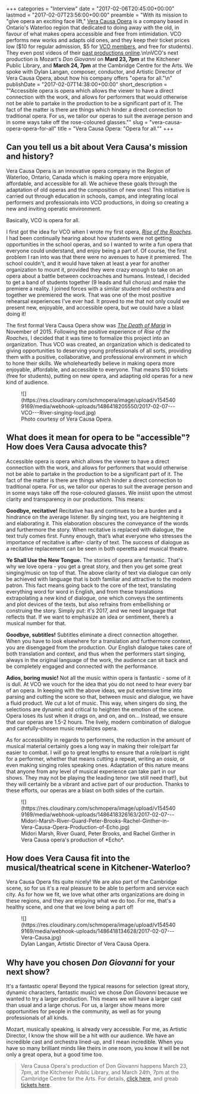 +++
categories = "Interview"
date = "2017-02-06T20:45:00+00:00"
lastmod = "2017-02-07T23:56:00+00:00"
preamble = "With its mission to \"give opera an exciting face lift,\" [Vera Causa Opera](/scene/companies/vera-causa-opera/) is a company based in Ontario's Waterloo region that dedicated to doing away with the old, in favour of what makes opera accessible and free from intimidation. VCO performs new works and adapts old ones, and they keep their ticket prices low ($10 for regular admission, $5 for [VCO members](http://www.vcopera.ca/membership), and free for students). They even post videos of their [past productions online](http://www.vcopera.ca/past-shows).\n\nVCO's next production is Mozart's *Don Giovanni* on **Mard 23, 7pm** at the Kitchener Public Library, and **March 24, 7pm** at the Cambridge Centre for the Arts. We spoke with Dylan Langan, composer, conductor, and Artistic Director of Vera Causa Opera, about how his company offers \"opera for all.\"\n"
publishDate = "2017-02-07T14:38:00+00:00"
short_description = "\"Accessible opera is opera which allows the viewer to have a direct connection with the work, and allows for performers that would otherwise not be able to partake in the production to be a significant part of it. The fact of the matter is there are things which hinder a direct connection to traditional opera. For us, we tailor our operas to suit the average person and in some ways take off the rose-coloured glasses.\""
slug = "vera-causa-opera-opera-for-all"
title = "Vera Causa Opera: &quot;Opera for all.&quot;"
+++

## Can you tell us a bit about Vera Causa's mission and history?

Vera Causa Opera is an innovative opera company in the Region of Waterloo, Ontario, Canada which is making opera more enjoyable, affordable, and accessible for all. We achieve these goals through the adaptation of old operas and the composition of new ones! This initiative is carried out through education in schools, camps, and integrating local performers and professionals into VCO productions, in doing so creating a new and inviting operatic environment. 

Basically, VCO is opera for all. 

I first got the idea for VCO when I wrote my first opera, [*Rise of the Roaches*](https://www.youtube.com/watch?v=rvUnLpWerpo). I had been continually hearing about how students were not getting opportunities in the school operas, and so I wanted to write a fun opera that everyone could understand, and enjoy being a part of. Of course, the first problem I ran into was that there were no avenues to have it premiered. The school couldn't, and it would have taken at least a year for another organization to mount it, provided they were crazy enough to take on an opera about a battle between cockroaches and humans. Instead, I decided to get a band of students together (9 leads and full chorus) and make the premiere a reality. I joined forces with a similar student-led orchestra and together we premiered the work. That was one of the most positive rehearsal experiences I’ve ever had. It proved to me that not only could we present new, enjoyable, and accessible opera, but we could have a blast doing it!

The first formal Vera Causa Opera show was [*The Death of Maria*](https://www.youtube.com/watch?v=sraWYTW3Lvc&feature=youtu.be) in November of 2015. Following the positive experience of *Rise of the Roaches*, I decided that it was time to formalize this project into an organization. Thus VCO was created, an organization which is dedicated to giving opportunities to deserving young professionals of all sorts, providing them with a positive, collaborative, and professional environment in which to hone their skills. We wholeheartedly believe in making opera more enjoyable, affordable, and accessible to everyone. That means $10 tickets (free for students), putting on new opera, and adapting old operas for a new kind of audience.

<figure data-type="image">
![](https://res.cloudinary.com/schmopera/image/upload/v1545409169/media/webhook-uploads/1486418205550/2017-02-07---VCO---River-singing-loud.jpg)<figcaption>Photo courtesy of Vera Causa Opera.</figcaption>
</figure>

## What does it mean for opera to be "accessible"? How does Vera Causa advocate this?

Accessible opera is opera which allows the viewer to have a direct connection with the work, and allows for performers that would otherwise not be able to partake in the production to be a significant part of it. The fact of the matter is there are things which hinder a direct connection to traditional opera. For us, we tailor our operas to suit the average person and in some ways take off the rose-coloured glasses. We insist upon the utmost clarity and transparency in our productions. This means:

**Goodbye, recitative!** Recitative has and continues to be a burden and a hindrance on the average listener. By singing text, you are heightening it and elaborating it. This elaboration obscures the conveyance of the words and furthermore the story. When recitative is replaced with dialogue, the text truly comes first. Funny enough, that’s what everyone who stresses the importance of recitative is after- clarity of text. The success of dialogue as a recitative replacement can be seen in both operetta and musical theatre.

**Ye Shall Use the New Tongue.** The stories of opera are fantastic. That's why we love opera - you get a great story, and then you get some great singing/music on top of that. The above clarity of text via dialogue can only be achieved with language that is both familiar and attractive to the modern patron. This fact means going back to the core of the text, translating everything word for word in English, and from these translations extrapolating a new kind of dialogue, one which conveys the sentiments and plot devices of the texts, but also refrains from embellishing or construing the story. Simply put: it's 2017, and we need language that reflects that. If we want to emphasize an idea or sentiment, there’s a musical number for that.

**Goodbye, subtitles!** Subtitles eliminate a direct connection altogether. When you have to look elsewhere for a translation and furthermore context, you are disengaged from the production. Our English dialogue takes care of both translation and context, and thus when the performers start singing, always in the original language of the work, the audience can sit back and be completely engaged and connected with the performance.

**Adios, boring music!** Not all the music within opera is fantastic - some of it is dull. At VCO we vouch for the idea that you do not need to hear every bar of an opera. In keeping with the above ideas, we put extensive time into parsing and cutting the score so that, between music and dialogue, we have a fluid product. We cut a lot of music. This way, when singers do sing, the selections are dynamic and critical to heighten the emotion of the scene. Opera loses its lust when it drags on, and on, and on... Instead, we ensure that our operas are 1.5-2 hours. The lively, modern combination of dialogue and carefully-chosen music revitalizes opera.

As for accessibility in regards to performers, the reduction in the amount of musical material certainly goes a long way in making their role/part far easier to combat. I will go to great lengths to ensure that a role/part is right for a performer, whether that means cutting a repeat, writing an *ossia*, or even making singing roles speaking ones. Adaptation of this nature means that anyone from any level of musical experience can take part in our shows. They may not be playing the leading tenor (we still need that!), but they will certainly be a vibrant and active part of our production. Thanks to these efforts, our operas are a blast on both sides of the curtain.

<figure data-type="image">![](https://res.cloudinary.com/schmopera/image/upload/v1545409169/media/webhook-uploads/1486418326163/2017-02-07---Midori-Marsh-River-Guard-Peter-Brooks-Rachel-Ginther-in-Vera-Causa-Opera-Production-of-Echo.jpg)
<figcaption>Midori Marsh, River Guard, Peter Brooks, and Rachel Ginther in Vera Causa opera's production of *Echo*.</figcaption>
</figure>

## How does Vera Causa fit into the musical/theatrical scene in Kitchener-Waterloo?

Vera Causa Opera fits quite nicely! We are also part of the Cambridge scene, so for us it's a real pleasure to be able to perform and service each city. As for how we fit, we love what other arts organizations are doing in these regions, and they are enjoying what we do too. For me, that's a healthy scene, and one that we love being a part of!


<figure data-type="image">
![](https://res.cloudinary.com/schmopera/image/upload/v1545409169/media/webhook-uploads/1486418134628/2017-02-07---Vera-Causa.jpg)
<figcaption>Dylan Langan, Artistic Director of Vera Causa Opera.</figcaption>
</figure>

## Why have you chosen *Don Giovanni* for your next show?

It's a fantastic opera! Beyond the typical reasons for selection (great story, dynamic characters, fantastic music) we chose *Don Giovanni* because we wanted to try a larger production. This means we will have a larger cast than usual and a large chorus. For us, a larger show means more opportunities for people in the community, as well as for young professionals of all kinds. 

Mozart, musically speaking, is already very accessible. For me, as Artistic Director, I know the show will be a hit with our audience. We have an incredible cast and orchestra lined-up, and I mean incredible. When you have so many brilliant minds like theirs in one room, you know it will be not only a great opera, but a good time too.

>Vera Causa Opera's production of Don Giovanni happens March 23, 7pm, at the Kitchener Public Library, and March 24th, 7pm at the Cambridge Centre for the Arts. For details, [click here](http://www.vcopera.ca/this-season), and greab [tickets here](https://www.ticketscene.ca/events/16879/).
